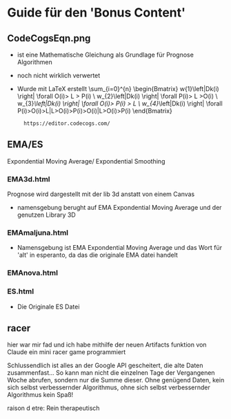 # Guide für den 'Bonus Content'

## CodeCogsEqn.png

- ist eine Mathematische Gleichung als Grundlage für Prognose Algorithmen
- noch nicht wirklich verwertet
- Wurde mit LaTeX erstellt
        \sum_{i=0}^{n}
        \begin{Bmatrix} w{1}\left|Dk(i) \right| \forall O(i)> L > P(i)
        \\ w_{2}\left|Dk(i) \right| \forall P(i)> L >O(i)
        \\ w_{3}*\left|Dk(i) \right| \forall O(i)> P(i) > L
        \\ w_{4}*\left|Dk(i) \right| \forall P(i)>O(i)>L|L>O(i)>P(i)>O(i)|L>O(i)>P(i)
        \end{Bmatrix}

        https://editor.codecogs.com/

## EMA/ES

Expondential Moving Average/ Expondential Smoothing

### EMA3d.html

Prognose wird dargestellt mit der lib 3d anstatt von einem Canvas

- namensgebung berught auf EMA Expondential Moving Average und der genutzen Library 3D

### EMAmaljuna.html

- Namensgebung ist EMA Expondential Moving Average und das Wort für 'alt' in esperanto, da das die originale EMA datei handelt

### EMAnova.html

### ES.html

- Die Originale ES Datei

## racer

hier war mir fad und ich habe mithilfe der neuen Artifacts funktion von Claude ein mini racer game programmiert

Schlussendlich ist alles an der Google API gescheitert, die alte Daten zusammenfast... So kann man nicht die einzelnen Tage der Vergangenen Woche abrufen, sondern nur die Summe dieser. Ohne genügend Daten, kein sich selbst verbessernder Algorithmus, ohne sich selbst verbessernder Algorithmus kein Spaß!

raison d etre:
Rein therapeutisch